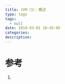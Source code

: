 ```yaml
---
title: JVM（1）：概述
type: tags
tags:
  - null
date: 2019-03-01 10:45:05
categories:
description:
---
```


# 参考 #
1. 
